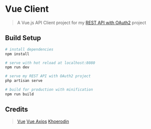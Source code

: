 # Vue Client

> A Vue.js API Client project for my [REST API with OAuth2](https://github.com/khoerodin/restapiauth) project

## Build Setup

``` bash
# install dependencies
npm install

# serve with hot reload at localhost:8080
npm run dev

# serve my REST API with OAuth2 project
php artisan serve

# build for production with minification
npm run build
```

## Credits

> [Vue](http://vuejs.github.io/vue-loader)
> [Vue Axios](https://www.npmjs.com/package/vue-axios)
> [Khoerodin](https://khoerodin.id)
